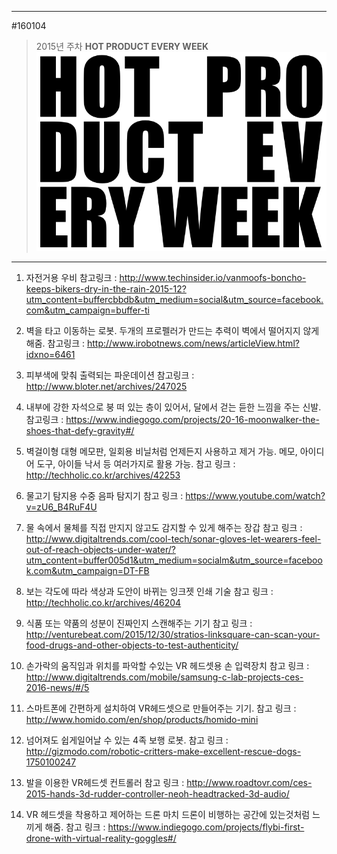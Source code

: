
---  
#160104  
> 2015년 주차 **HOT PRODUCT EVERY WEEK**  
> ![pic](../image/MAIN.png)  

---  

1. 자전거용 우비
참고링크 :
http://www.techinsider.io/vanmoofs-boncho-keeps-bikers-dry-in-the-rain-2015-12?utm_content=buffercbbdb&utm_medium=social&utm_source=facebook.com&utm_campaign=buffer-ti

2. 벽을 타고 이동하는 로봇.
두개의 프로펠러가 만드는 추력이 벽에서 떨어지지 않게 해줌.
참고링크 :
http://www.irobotnews.com/news/articleView.html?idxno=6461

3. 피부색에 맞춰 출력되는 파운데이션
참고링크 :
http://www.bloter.net/archives/247025

4. 내부에 강한 자석으로 붕 떠 있는 층이 있어서, 달에서 걷는 듣한 느낌을 주는 신발.
참고링크 :
https://www.indiegogo.com/projects/20-16-moonwalker-the-shoes-that-defy-gravity#/

5. 벽걸이형 대형 메모판, 일회용 비닐처럼 언제든지 사용하고 제거 가능.
메모, 아이디어 도구, 아이들 낙서 등 여러가지로 활용 가능.
참고 링크 :
http://techholic.co.kr/archives/42253

6. 물고기 탐지용 수중 음파 탐지기
참고 링크 :
https://www.youtube.com/watch?v=zU6_B4RuF4U

7. 물 속에서 물체를 직접 만지지 않고도 감지할 수 있게 해주는 장갑
참고 링크 :
http://www.digitaltrends.com/cool-tech/sonar-gloves-let-wearers-feel-out-of-reach-objects-under-water/?utm_content=buffer005d1&utm_medium=socialm&utm_source=facebook.com&utm_campaign=DT-FB

8. 보는 각도에 따라 색상과 도안이 바뀌는 잉크젯 인쇄 기술
참고 링크 :
http://techholic.co.kr/archives/46204

9. 식품 또는 약품의 성분이 진짜인지 스캔해주는 기기
참고 링크 :
http://venturebeat.com/2015/12/30/stratios-linksquare-can-scan-your-food-drugs-and-other-objects-to-test-authenticity/

10. 손가락의 움직임과 위치를 파악할 수있는 VR 헤드셋용 손 입력장치
참고 링크 :
http://www.digitaltrends.com/mobile/samsung-c-lab-projects-ces-2016-news/#/5

11. 스마트폰에 간편하게 설치하여 VR헤드셋으로 만들어주는 기기.
참고 링크 :
http://www.homido.com/en/shop/products/homido-mini

12. 넘어져도 쉽게일어날 수 있는 4족 보행 로봇.
참고 링크 :
http://gizmodo.com/robotic-critters-make-excellent-rescue-dogs-1750100247

13. 발을 이용한 VR헤드셋 컨트롤러
참고 링크 :
http://www.roadtovr.com/ces-2015-hands-3d-rudder-controller-neoh-headtracked-3d-audio/

14. VR 헤드셋을 착용하고 제어하는 드론
마치 드론이 비행하는 공간에 있는것처럼 느끼게 해줌.
참고 링크 :
https://www.indiegogo.com/projects/flybi-first-drone-with-virtual-reality-goggles#/

